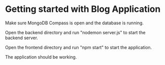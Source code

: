 # Getting started with Blog Application

Make sure MongoDB Compass is open and the database is running. 

Open the backend directory and run "nodemon server.js" to start the backend server.

Open the frontend directory and run "npm start" to start the application.

The application should be working.